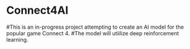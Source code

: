 # Connect4AI
#This is an in-progress project attempting to create an AI model for the popular game Connect 4.
#The model will utiilize deep reinforcement learning.
